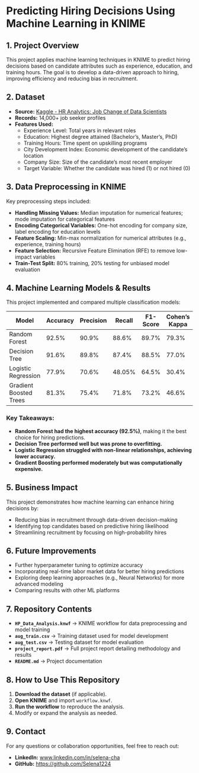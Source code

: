 # Predicting Hiring Decisions Using Machine Learning in KNIME  

## 1. Project Overview  
This project applies machine learning techniques in KNIME to predict hiring decisions based on candidate attributes such as experience, education, and training hours. The goal is to develop a data-driven approach to hiring, improving efficiency and reducing bias in recruitment.

## 2. Dataset  
- **Source:** [Kaggle - HR Analytics: Job Change of Data Scientists](https://www.kaggle.com/datasets)  
- **Records:** 14,000+ job seeker profiles  
- **Features Used:**  
  - Experience Level: Total years in relevant roles  
  - Education: Highest degree attained (Bachelor’s, Master’s, PhD)  
  - Training Hours: Time spent on upskilling programs  
  - City Development Index: Economic development of the candidate’s location  
  - Company Size: Size of the candidate’s most recent employer  
  - Target Variable: Whether the candidate was hired (1) or not hired (0)  

## 3. Data Preprocessing in KNIME  
Key preprocessing steps included:  
- **Handling Missing Values:** Median imputation for numerical features; mode imputation for categorical features  
- **Encoding Categorical Variables:** One-hot encoding for company size, label encoding for education levels  
- **Feature Scaling:** Min-max normalization for numerical attributes (e.g., experience, training hours)  
- **Feature Selection:** Recursive Feature Elimination (RFE) to remove low-impact variables  
- **Train-Test Split:** 80% training, 20% testing for unbiased model evaluation  

## 4. Machine Learning Models & Results  
This project implemented and compared multiple classification models:  

| Model                  | Accuracy | Precision | Recall | F1-Score | Cohen’s Kappa |
|------------------------|----------|------------|---------|------------|---------------|
| Random Forest         | 92.5%    | 90.9%      | 88.6%   | 89.7%      | 79.3%         |
| Decision Tree         | 91.6%    | 89.8%      | 87.4%   | 88.5%      | 77.0%         |
| Logistic Regression   | 77.9%    | 70.6%      | 48.05%  | 64.5%      | 30.4%         |
| Gradient Boosted Trees | 81.3%   | 75.4%      | 71.8%   | 73.2%      | 46.6%         |

### Key Takeaways:  
- **Random Forest had the highest accuracy (92.5%)**, making it the best choice for hiring predictions.  
- **Decision Tree performed well but was prone to overfitting.**  
- **Logistic Regression struggled with non-linear relationships, achieving lower accuracy.**  
- **Gradient Boosting performed moderately but was computationally expensive.**  

## 5. Business Impact  
This project demonstrates how machine learning can enhance hiring decisions by:  
- Reducing bias in recruitment through data-driven decision-making  
- Identifying top candidates based on predictive hiring likelihood  
- Streamlining recruitment by focusing on high-probability hires  

## 6. Future Improvements  
- Further hyperparameter tuning to optimize accuracy  
- Incorporating real-time labor market data for better hiring predictions  
- Exploring deep learning approaches (e.g., Neural Networks) for more advanced modeling  
- Comparing results with other ML platforms 

## 7. Repository Contents  
- **`HP_Data_Analysis.knwf`** → KNIME workflow for data preprocessing and model training  
- **`aug_train.csv`** → Training dataset used for model development  
- **`aug_test.csv`** → Testing dataset for model evaluation  
- **`project_report.pdf`** → Full project report detailing methodology and results  
- **`README.md`** → Project documentation  

## 8. How to Use This Repository  
1. **Download the dataset** (if applicable).  
2. **Open KNIME** and import `workflow.knwf`.  
3. **Run the workflow** to reproduce the analysis.  
4. Modify or expand the analysis as needed.  

## 9. Contact  
For any questions or collaboration opportunities, feel free to reach out:  
- **LinkedIn:** www.linkedin.com/in/selena-cha  
- **GitHub:** https://github.com/Selena1224
